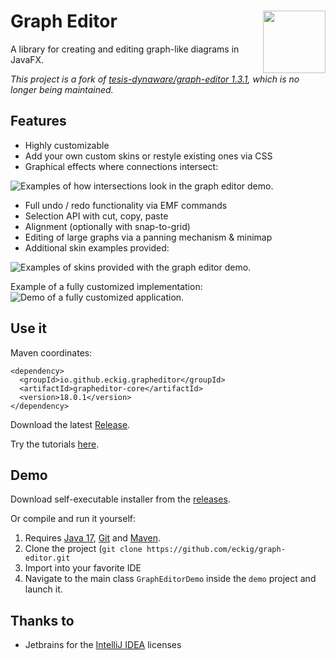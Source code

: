 Graph Editor <a href="https://foojay.io/today/works-with-openjdk"><img align="right" src="https://github.com/foojayio/badges/raw/main/works_with_openjdk/Works-with-OpenJDK.png" width="100"></a>
==========

A library for creating and editing graph-like diagrams in JavaFX.

*This project is a fork of [tesis-dynaware/graph-editor 1.3.1](https://github.com/tesis-dynaware/graph-editor), which is no longer being maintained.*

## Features

+ Highly customizable
+ Add your own custom skins or restyle existing ones via CSS
+ Graphical effects where connections intersect:

![Examples of how intersections look in the graph editor demo.](intersectionExamples.png)

+ Full undo / redo functionality via EMF commands
+ Selection API with cut, copy, paste
+ Alignment (optionally with snap-to-grid)
+ Editing of large graphs via a panning mechanism & minimap
+ Additional skin examples provided:

![Examples of skins provided with the graph editor demo.](skinExamples.png)

Example of a fully customized implementation:
![Demo of a fully customized application.](demo.gif)

## Use it

Maven coordinates:
```
<dependency>
  <groupId>io.github.eckig.grapheditor</groupId>
  <artifactId>grapheditor-core</artifactId>
  <version>18.0.1</version>
</dependency>
```
Download the latest [Release](https://github.com/eckig/graph-editor/releases).

Try the tutorials [here](https://github.com/eckig/graph-editor/wiki).

## Demo

Download self-executable installer from the [releases](https://github.com/eckig/graph-editor/releases).

Or compile and run it yourself:

 1. Requires [Java 17](https://adoptium.net/), [Git](http://git-scm.com/) and [Maven](http://maven.apache.org/).
 2. Clone the project (`git clone https://github.com/eckig/graph-editor.git`
 3. Import into your favorite IDE
 4. Navigate to the main class `GraphEditorDemo` inside the `demo` project and launch it.

## Thanks to

 - Jetbrains for the [IntelliJ IDEA](https://www.jetbrains.com/idea/) licenses
